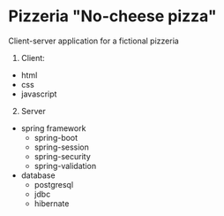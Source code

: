 # Pizzeria "No-cheese pizza"
Client-server application for a fictional pizzeria

1. Client: 
  * html
  * css
  * javascript
2. Server  
  * spring framework
     * spring-boot
     * spring-session
     * spring-security
     * spring-validation
  * database
     * postgresql
     * jdbc
     * hibernate
